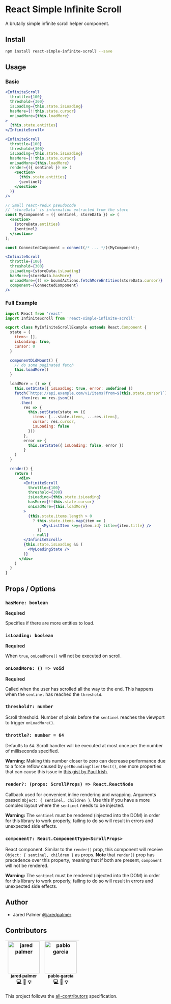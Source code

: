 # React Simple Infinite Scroll

A brutally simple infinite scroll helper component.

## Install

```bash
npm install react-simple-infinite-scroll --save
```

## Usage

### Basic

```jsx
<InfiniteScroll
  throttle={100}
  threshold={300}
  isLoading={this.state.isLoading}
  hasMore={!!this.state.cursor}
  onLoadMore={this.loadMore}
>
  {this.state.entities}
</InfiniteScroll>
```

```jsx
<InfiniteScroll
  throttle={100}
  threshold={300}
  isLoading={this.state.isLoading}
  hasMore={!!this.state.cursor}
  onLoadMore={this.loadMore}
  render={({ sentinel }) => (
    <section>
      {this.state.entities}
      {sentinel}
    </section>
  )}
/>
```

```jsx
// Small react-redux pseudocode
// `storeData` is information extracted from the store
const MyComponent = ({ sentinel, storeData }) => (
  <section>
    {storeData.entities}
    {sentinel}
  </section>
);

const ConnectedComponent = connect(/* ... */)(MyComponent);

<InfiniteScroll
  throttle={100}
  threshold={300}
  isLoading={storeData.isLoading}
  hasMore={storeData.hasMore}
  onLoadMore={() => boundActions.fetchMoreEntities(storeData.cursor)}
  component={ConnectedComponent}
/>
```

### Full Example

```jsx
import React from 'react'
import InfiniteScroll from 'react-simple-infinite-scroll'

export class MyInfiniteScrollExample extends React.Component {
  state = {
    items: [],
    isLoading: true,
    cursor: 0
  }

  componentDidMount() {
    // do some paginated fetch
    this.loadMore()
  }

  loadMore = () => {
    this.setState({ isLoading: true, error: undefined })
    fetch(`https://api.example.com/v1/items?from=${this.state.cursor}`)
      .then(res => res.json())
      .then(
        res => {
          this.setState(state => ({
            items: [...state.items, ...res.items],
            cursor: res.cursor,
            isLoading: false
          }))
        },
        error => {
          this.setState({ isLoading: false, error })
        }
    )
  }

  render() {
    return (
      <div>
        <InfiniteScroll
          throttle={100}
          threshold={300}
          isLoading={this.state.isLoading}
          hasMore={!!this.state.cursor}
          onLoadMore={this.loadMore}
        >
          {this.state.items.length > 0
            ? this.state.items.map(item => (
                <MysListItem key={item.id} title={item.title} />
              ))
            : null}
        </InfiniteScroll>
        {this.state.isLoading && (
          <MyLoadingState />
        )}
      </div>
    )
  }
}
```

## Props / Options

### `hasMore: boolean`

**Required**

Specifies if there are more entities to load.

### `isLoading: boolean`

**Required**

When `true`, `onLoadMore()` will not be executed on scroll.

### `onLoadMore: () => void`

**Required**

Called when the user has scrolled all the way to the end. This happens when the `sentinel` has reached the `threshold`.

### `threshold?: number`

Scroll threshold. Number of pixels before the `sentinel` reaches the viewport to trigger `onLoadMore()`.

### `throttle?: number = 64`

Defaults to `64`. Scroll handler will be executed at most once per the number of milliseconds specified.

**Warning:** Making this number closer to zero can decrease performance due to a force reflow caused by `getBoundingClientRect()`, see more properties that can cause this issue in [this gist by Paul Irish](https://gist.github.com/paulirish/5d52fb081b3570c81e3a).

### `render?: (props: ScrollProps) => React.ReactNode`

Callback used for convenient inline rendering and wrapping. Arguments passed `Object: { sentinel, children }`. Use this if you have a more complex layout where the `sentinel` needs to be injected.

**Warning:** The `sentinel` must be rendered (injected into the DOM) in order for this library to work properly, failing to do so will result in errors and unexpected side effects.

### `component?: React.ComponentType<ScrollProps>`

React component. Similar to the `render()` prop, this component will receive `Object: { sentinel, children }` as props. **Note** that `render()` prop has precedence over this property, meaning that if both are present, `component` will not be rendered.

**Warning:** The `sentinel` must be rendered (injected into the DOM) in order for this library to work properly, failing to do so will result in errors and unexpected side effects.

## Author

* Jared Palmer [@jaredpalmer](https://twitter.com/jaredpalmer)

## Contributors

<!-- Contributors START
jared_palmer jaredpalmer https://twitter.com/jaredpalmer/ author contributor
pablo_garcia pgarciacamou https://twitter.com/pgarciacamou/ contributor
Contributors END -->
<!-- Contributors table START -->
| <img src="https://avatars.githubusercontent.com/jaredpalmer?s=100" width="100" alt="jared palmer" /><br />[<sub>jared palmer</sub>](https://twitter.com/jaredpalmer/)<br />💻 📖 💡 | <img src="https://avatars.githubusercontent.com/pgarciacamou?s=100" width="100" alt="pablo garcia" /><br />[<sub>pablo garcia</sub>](https://twitter.com/pgarciacamou/)<br />💻 📖 💡 |
| :---: | :---: |
<!-- Contributors table END -->
This project follows the [all-contributors](https://github.com/kentcdodds/all-contributors) specification.
